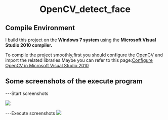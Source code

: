 # <center>OpenCV_detect_face</center>

## Compile Environment
I build this project on the **Windows 7 system** using the **Microsoft Visual Studio 2010 compiler.**

To compile the project smoothly,first you should configure the [OpenCV](http://opencv.org) and import the related libraries.Maybe you can refer to this page:[Configure OpenCV in Microsoft Visual Studio 2010](http://blog.sina.com.cn/s/blog_a2a6dd380102v6t0.html)

## Some screenshots of the execute program
---Start screenshots

![](http://i.imgur.com/NVh8g0I.png)

---Execute screenshots
![](http://i.imgur.com/Jdozppe.jpg)



  
